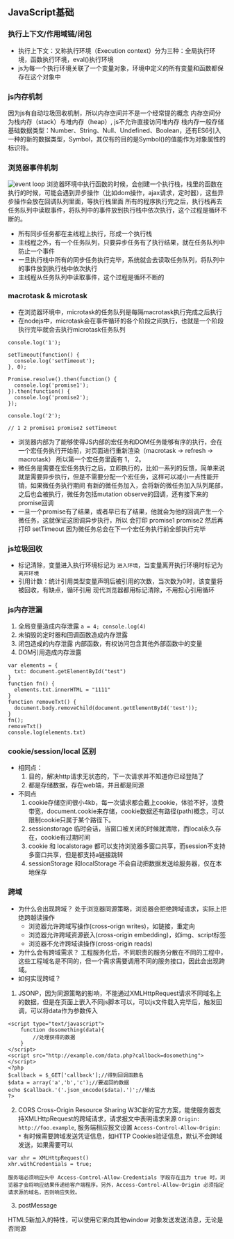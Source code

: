 
## JavaScript基础

### 执行上下文/作用域链/闭包

* 执行上下文：又称执行环境（Execution context）分为三种：全局执行环境，函数执行环境，eval()执行环境
* js为每一个执行环境关联了一个变量对象，环境中定义的所有变量和函数都保存在这个对象中


### js内存机制
因为js有自动垃圾回收机制，所以内存空间并不是一个经常提的概念
内存空间分为栈内存（stack）与堆内存（heap）, js不允许直接访问堆内存
栈内存一般存储基础数据类型：Number、String、Null、Undefined、Boolean，还有ES6引入一种的新的数据类型，Symbol，其仅有的目的是Symbol()的值能作为对象属性的标识符。

### 浏览器事件机制

![event loop](https://user-gold-cdn.xitu.io/2018/6/13/163f6b033cff7849?imageView2/0/w/1280/h/960/format/webp/ignore-error/1)
浏览器环境中执行函数的时候，会创建一个执行栈，栈里的函数在执行的时候，可能会遇到异步操作（比如dom操作，ajax请求，定时器），这些异步操作会放在回调队列里面，等执行栈里面
所有的程序执行完之后，执行栈再去任务队列中读取事件，将队列中的事件放到执行栈中依次执行，这个过程是循环不断的。
* 所有同步任务都在主线程上执行，形成一个执行栈
* 主线程之外，有一个任务队列，只要异步任务有了执行结果，就在任务队列中防止一个事件
* 一旦执行栈中所有的同步任务执行完毕，系统就会去读取任务队列，将队列中的事件放到执行栈中依次执行
* 主线程从任务队列中读取事件，这个过程是循环不断的


### macrotask & microtask
* 在浏览器环境中，microtask的任务队列是每隔macrotask执行完成之后执行
* 在nodejs中，microtask会在事件循环的各个阶段之间执行，也就是一个阶段执行完毕就会去执行microtask任务队列
```
console.log('1');

setTimeout(function() {
  console.log('setTimeout');
}, 0);

Promise.resolve().then(function() {
  console.log('promise1');
}).then(function() {
  console.log('promise2');
});

console.log('2');

// 1 2 promise1 promise2 setTimeout

```
* 浏览器内部为了能够使得JS内部的宏任务和DOM任务能够有序的执行，会在一个宏任务执行开始前，对页面进行重新渲染（macrotask -> refresh -> macrotask）
所以第一个宏任务里面有 1， 2。
* 微任务是需要在宏任务执行之后，立即执行的，比如一系列的反馈，简单来说就是需要异步执行，但是不需要分配一个宏任务，这样可以减小一点性能开销，如果微任务执行期间
有新的微任务加入，会将新的微任务加入队列尾部，之后也会被执行，微任务包括mutation observe的回调，还有接下来的promise回调
* 一旦一个promise有了结果，或者早已有了结果，他就会为他的回调产生一个微任务，这就保证这回调异步执行，所以 会打印  promise1 promise2 然后再打印 setTimeout 
因为微任务总会在下一个宏任务执行前全部执行完毕

### js垃圾回收
* 标记清除，变量进入执行环境标记为 `进入环境`，当变量离开执行环境时标记为 `离开环境`
* 引用计数：统计引用类型变量声明后被引用的次数，当次数为0时，该变量将被回收，有缺点，循环引用
现代浏览器都用标记清除，不用担心引用循环

### js内存泄漏
1. 全局变量造成内存泄露 `a = 4; console.log(4)`
2. 未销毁的定时器和回调函数造成内存泄露
3. 闭包造成的内存泄露 内部函数，有权访问包含其他外部函数中的变量
4. DOM引用造成内存泄露 
```
var elements = {
  txt: document.getElementById("test")
}
function fn() {
  elements.txt.innerHTML = "1111"
}
function removeTxt() {
  document.body.removeChild(document.getElementById('test'));
}
fn();
removeTxt()
console.log(elements.txt)
```

### cookie/session/local 区别
* 相同点：
  1. 目的，解决http请求无状态的，下一次请求并不知道你已经登陆了
  2. 都是存储数据，存在web端，并且都是同源
* 不同点
  1. cookie存储空间很小4kb，每一次请求都会戴上cookie，体验不好，浪费带宽，document.cookie来存储，cookie数据还有路径(path)概念，可以限制cookie只属于某个路径下。
  2. sessionstorage 临时会话，当窗口被关闭的时候就清除，而local永久存在，cookie有过期时间
  3. cookie 和 localstorage 都可以支持浏览器多窗口共享，而session不支持多窗口共享，但是都支持a链接跳转
  4. sessionStorage 和localStorage 不会自动把数据发送给服务器，仅在本地保存

### 跨域
* 为什么会出现跨域？
处于浏览器同源策略，浏览器会拒绝跨域请求，实际上拒绝跨越读操作
  - 浏览器允许跨域写操作(cross-orign writes)，如链接，重定向
  - 浏览器允许跨域资源嵌入(cross-origin embedding)，如img、script标签
  - 浏览器不允许跨域读操作(cross-origin reads)
* 为什么会有跨域需求？
工程服务化后，不同职责的服务分散在不同的工程中，这些工程域名是不同的，但一个需求需要调用不同的服务接口，因此会出现跨域。
* 如何实现跨域？
1. JSONP，因为同源策略的影响，不能通过XMLHttpRequest请求不同域名上的数据，但是在页面上嵌入不同js脚本可以，可以js文件载入完毕后，触发回调，可以将data作为参数传入
```
<script type="text/javascript">
    function dosomething(data){
        //处理获得的数据
    }
</script>
<script src="http://example.com/data.php?callback=dosomething"></script>
<?php
$callback = $_GET['callback'];//得到回调函数名
$data = array('a','b','c');//要返回的数据
echo $callback.'('.json_encode($data).')';//输出
?>
```
2. CORS Cross-Origin Resource Sharing
W3C新的官方方案，能使服务器支持XMLHttpRequest的跨域请求，请求报文中表明请求来源 `Origin: http://foo.example`, 服务端相应报文设置 `Access-Control-Allow-Origin: *`
有时候需要跨域发送凭证信息，如HTTP Cookies验证信息，默认不会跨域发送，如果需要可以
```
var xhr = XMLHttpRequest()
xhr.withCredentials = true;

服务端必须响应头中 Access-Control-Allow-Credentials 字段存在且为 true 时，浏览器才会将响应结果传递给客户端程序。另外，Access-Control-Allow-Origin 必须指定请求源的域名，否则响应失败。
```
3. postMessage

HTML5新加入的特性，可以使用它来向其他window 对象发送发送消息，无论是否同源
